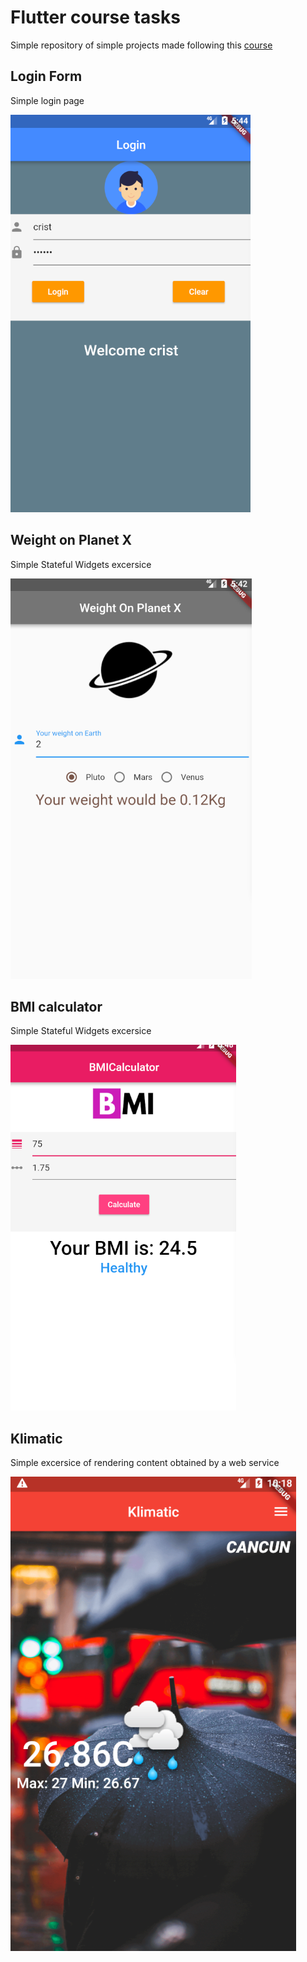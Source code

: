# Flutter course tasks

Simple repository of simple projects made following this [course](https://www.udemy.com/course/flutter-dart-the-complete-flutter-app-development-course/)

## Login Form

Simple login page

![login form](https://raw.githubusercontent.com/pinzon/flutter_course/master/screenshots/login_form.png)
## Weight on Planet X

Simple Stateful Widgets excersice

![weight on planet](https://raw.githubusercontent.com/pinzon/flutter_course/master/screenshots/weight_on_planet_x.png)

## BMI calculator

Simple Stateful Widgets excersice

![BMI calculator](https://raw.githubusercontent.com/pinzon/flutter_course/master/screenshots/bmi_calculator.png)


## Klimatic

Simple excersice of rendering content obtained by a web service

![BMI calculator](https://raw.githubusercontent.com/pinzon/flutter_course/master/screenshots/klimatic.png)
